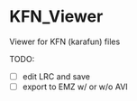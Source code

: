 # KFN_Viewer
Viewer for KFN (karafun) files

TODO:
- [ ] edit LRC and save
- [ ] export to EMZ w/ or w/o AVI
